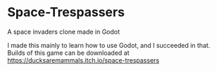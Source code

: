 # Space-Trespassers
A space invaders clone made in Godot

I made this mainly to learn how to use Godot, and I succeeded in that.
Builds of this game can be downloaded at https://ducksaremammals.itch.io/space-trespassers
